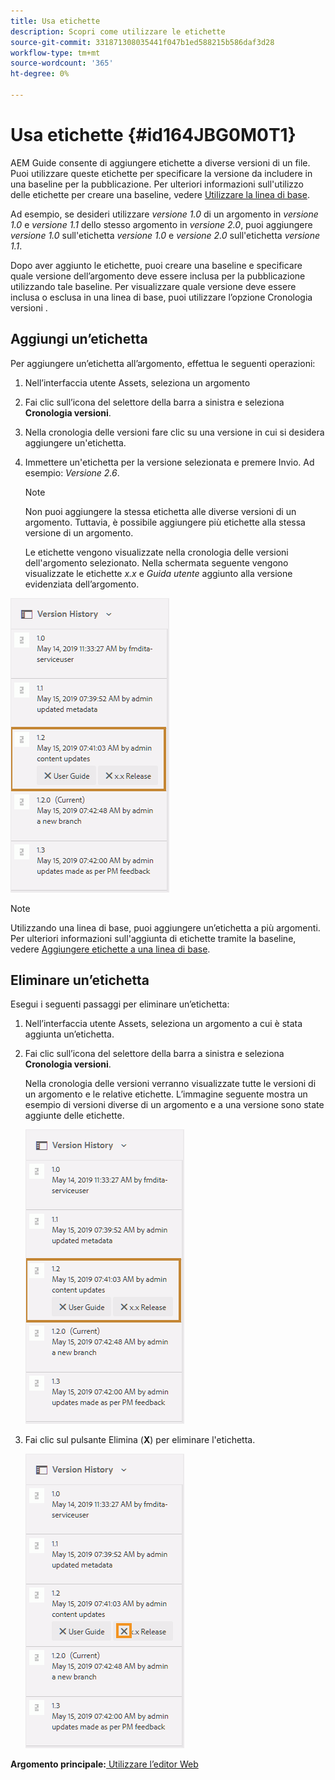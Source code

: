 ```yaml
---
title: Usa etichette
description: Scopri come utilizzare le etichette
source-git-commit: 331871308035441f047b1ed588215b586daf3d28
workflow-type: tm+mt
source-wordcount: '365'
ht-degree: 0%

---
```



# Usa etichette {#id164JBG0M0T1}

AEM Guide consente di aggiungere etichette a diverse versioni di un file. Puoi utilizzare queste etichette per specificare la versione da includere in una baseline per la pubblicazione. Per ulteriori informazioni sull&#39;utilizzo delle etichette per creare una baseline, vedere [Utilizzare la linea di base](generate-output-use-baseline-for-publishing.md#).

Ad esempio, se desideri utilizzare *versione 1.0* di un argomento in *versione 1.0* e *versione 1.1* dello stesso argomento in *versione 2.0*, puoi aggiungere *versione 1.0* sull&#39;etichetta *versione 1.0* e *versione 2.0* sull&#39;etichetta *versione 1.1*.

Dopo aver aggiunto le etichette, puoi creare una baseline e specificare quale versione dell’argomento deve essere inclusa per la pubblicazione utilizzando tale baseline. Per visualizzare quale versione deve essere inclusa o esclusa in una linea di base, puoi utilizzare l’opzione Cronologia versioni .

## Aggiungi un’etichetta

Per aggiungere un’etichetta all’argomento, effettua le seguenti operazioni:

1. Nell’interfaccia utente Assets, seleziona un argomento
1. Fai clic sull’icona del selettore della barra a sinistra e seleziona **Cronologia versioni**.
1. Nella cronologia delle versioni fare clic su una versione in cui si desidera aggiungere un&#39;etichetta.

1. Immettere un&#39;etichetta per la versione selezionata e premere Invio. Ad esempio: *Versione 2.6*.

   >[!NOTE]
   >
   > Non puoi aggiungere la stessa etichetta alle diverse versioni di un argomento. Tuttavia, è possibile aggiungere più etichette alla stessa versione di un argomento.

   Le etichette vengono visualizzate nella cronologia delle versioni dell&#39;argomento selezionato. Nella schermata seguente vengono visualizzate le etichette *x.x* e *Guida utente* aggiunto alla versione evidenziata dell’argomento.


![](images/labels.png)

>[!NOTE]
>
> Utilizzando una linea di base, puoi aggiungere un’etichetta a più argomenti. Per ulteriori informazioni sull&#39;aggiunta di etichette tramite la baseline, vedere [Aggiungere etichette a una linea di base](generate-output-use-baseline-for-publishing.md#id184KD0T305Z).

## Eliminare un’etichetta

Esegui i seguenti passaggi per eliminare un’etichetta:

1. Nell’interfaccia utente Assets, seleziona un argomento a cui è stata aggiunta un’etichetta.
1. Fai clic sull’icona del selettore della barra a sinistra e seleziona **Cronologia versioni**.

   Nella cronologia delle versioni verranno visualizzate tutte le versioni di un argomento e le relative etichette. L’immagine seguente mostra un esempio di versioni diverse di un argomento e a una versione sono state aggiunte delle etichette.

   ![](images/labels.png)

1. Fai clic sul pulsante Elimina \(**X**\) per eliminare l&#39;etichetta.

   ![](images/delete-labels.png)


**Argomento principale:**[ Utilizzare l’editor Web](web-editor.md)

